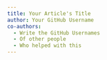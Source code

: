 ```yaml
---
title: Your Article's Title
author: Your GitHub Username
co-authors:
  - Write the GitHub Usernames
  - Of other people
  - Who helped with this
---
```

